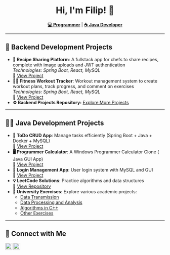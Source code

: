 <h1 align="center">Hi, I'm Filip! 👋</h1>
<p align="center">
  <a href="https://github.com/TraperRoku"><strong>💻 Programmer</strong></a> | 
  <a href="https://www.linkedin.com/in/filip-ka%C5%BAmierczak-3b20172b5/"><strong>☕ Java Developer</strong></a>
</p>

---

<h2>🚀 Backend Development Projects</h2>
<ul>
  <li>
    <b>🍴 Recipe Sharing Platform</b>: A fullstack app for chefs to share recipes, complete with image uploads and JWT authentication 
    <br><i>Technologies: Spring Boot, React, MySQL</i>
    <br>🔗 <a href="https://github.com/TraperRoku/Backend-Projects/tree/main/Recipe-Sharing-Platform">View Project</a>
  </li>

  <li>
    <b>🏋️‍♀️ Fitness Workout Tracker</b>: Workout management system to create workout plans, track progress, and comment on exercises 
    <br><i>Technologies: Spring Boot, React, MySQL</i>
    <br>🔗 <a href="https://github.com/TraperRoku/Backend-Projects/tree/main/FitnessTracker">View Project</a>
  </li>

  <li>
    <b>⚙️ Backend Projects Repository:</b> <a href="https://github.com/TraperRoku/Backend-Projects/tree/main">Explore More Projects</a>
  </li>
</ul>

---

<h2>👨‍💻 Java Development Projects</h2>
<ul>
  <li>
    <b>📝 ToDo CRUD App</b>: Manage tasks efficiently (Spring Boot + Java + Docker + MySQL)
    <br>🔗 <a href="https://github.com/TraperRoku/todoApp/tree/main">View Project</a>
  </li>

  <li>
    <b>🖥 Programmer Calculator</b>: A Windows Programmer Calculator Clone ( Java GUI App)
    <br>🔗 <a href="https://github.com/TraperRoku/ProgrammerCalculator/tree/main">View Project</a>
  </li>

  <li>
    <b>🔐 Login Management App</b>: User login system with MySQL and GUI 
    <br>🔗 <a href="https://github.com/TraperRoku/JavaGUI/tree/main">View Project</a>
  </li>

  <li>
    <b>💡 LeetCode Solutions</b>: Practice algorithms and data structures
    <br>🔗 <a href="https://github.com/TraperRoku/LeetCode">View Repository</a>
  </li>

  <li>
    <b>🏫 University Exercises</b>: Explore various academic projects:
    <ul>
      <li><a href="https://github.com/TraperRoku/ZUT-TD">Data Transmission</a></li>
      <li><a href="https://github.com/TraperRoku/Data-Processing-and-Analysis">Data Processing and Analysis</a></li>
      <li><a href="https://github.com/TraperRoku/Algorithms">Algorithms in C++</a></li>
      <li><a href="https://github.com/TraperRoku/Other-Small-University-Exercises">Other Exercises</a></li>
    </ul>
  </li>
</ul>

---

<h2>🤳 Connect with Me</h2>
<p>
  <a href="https://www.linkedin.com/in/filip-ka%C5%BAmierczak-3b20172b5/">
    <img align="left" alt="LinkedIn" width="22px" src="https://raw.githubusercontent.com/paulrobertlloyd/socialmediaicons/main/linkedin-48x48.png" />
  </a>
  <a href="https://github.com/TraperRoku">
    <img align="left" alt="GitHub" width="22px" src="https://cdn-icons-png.flaticon.com/512/25/25231.png" />
  </a>
</p>
<br/>

